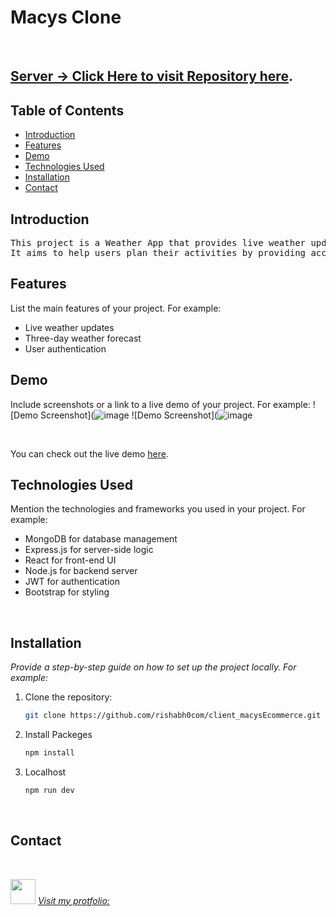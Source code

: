 # Macys Clone

<br>

<a href="https://github.com/rishabh0com/server_macysEcommerce"><h2>Server -> Click Here to visit Repository [here](https://weather-forecast-app-0723.netlify.app/).</h2></a>

## Table of Contents
- [Introduction](#introduction)
- [Features](#features)
- [Demo](#demo)
- [Technologies Used](#technologies-used)
- [Installation](#installation)
- [Contact](#contact)

## Introduction
<pre>
This project is a Weather App that provides live weather updates and a three-day forecast. 
It aims to help users plan their activities by providing accurate weather information in a user-friendly interface.
</pre>

## Features
List the main features of your project. For example:
- Live weather updates
- Three-day weather forecast
- User authentication

## Demo
Include screenshots or a link to a live demo of your project. For example:
![Demo Screenshot](![image](![image](https://github.com/rishabh0com/client_macysEcommerce/assets/118434225/40ee6839-4ae6-4bac-b15f-d56ea165ee81))
![Demo Screenshot](![image](![image](https://github.com/rishabh0com/client_macysEcommerce/assets/118434225/811a4a67-1c36-43a2-b0f9-2d32700a1617))

<br>

You can check out the live demo [here](https://weather-forecast-app-0723.netlify.app/).
<br>

## Technologies Used
Mention the technologies and frameworks you used in your project. For example:
- MongoDB for database management
- Express.js for server-side logic
- React for front-end UI
- Node.js for backend server
- JWT for authentication
- Bootstrap for styling
<br>

## Installation

<i>Provide a step-by-step guide on how to set up the project locally. For example:</i>

1. Clone the repository:
   ```bash
   git clone https://github.com/rishabh0com/client_macysEcommerce.git
   
2. Install Packeges
   ```bash
   npm install

3. Localhost
   ```bash
   npm run dev

   
<br>

## Contact
<br>

<img src="https://rishabh-tripathi.vercel.app/assets/logo-CNRgfHXq.png" width="40px" >  <i> [Visit my protfolio:](https://rishabh-tripathi.vercel.app/) </i>


